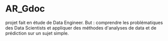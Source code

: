 # AR_Gdoc

projet fait en étude de Data Engineer. But : comprendre les problématiques des Data Scientists et appliquer des méthodes d'analyses de data et de prédiction sur un sujet simple. 
